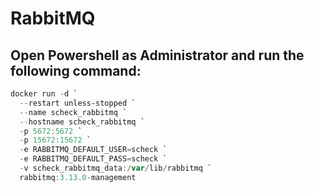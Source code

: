 # RabbitMQ

## Open Powershell as Administrator and run the following command:

```powershell
docker run -d `
  --restart unless-stopped `
  --name scheck_rabbitmq `
  --hostname scheck_rabbitmq `
  -p 5672:5672 `
  -p 15672:15672 `
  -e RABBITMQ_DEFAULT_USER=scheck `
  -e RABBITMQ_DEFAULT_PASS=scheck `
  -v scheck_rabbitmq_data:/var/lib/rabbitmq `
  rabbitmq:3.13.0-management
```
